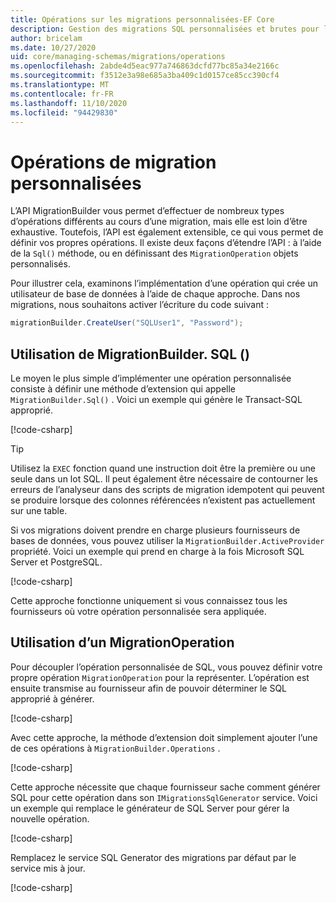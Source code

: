 ```yaml
---
title: Opérations sur les migrations personnalisées-EF Core
description: Gestion des migrations SQL personnalisées et brutes pour la gestion des schémas de base de données avec Entity Framework Core
author: bricelam
ms.date: 10/27/2020
uid: core/managing-schemas/migrations/operations
ms.openlocfilehash: 2abde4d5eac977a746863dcfd77bc85a34e2166c
ms.sourcegitcommit: f3512e3a98e685a3ba409c1d0157ce85cc390cf4
ms.translationtype: MT
ms.contentlocale: fr-FR
ms.lasthandoff: 11/10/2020
ms.locfileid: "94429830"
---
```

# <a name="custom-migrations-operations"></a>Opérations de migration personnalisées

L’API MigrationBuilder vous permet d’effectuer de nombreux types d’opérations différents au cours d’une migration, mais elle est loin d’être exhaustive. Toutefois, l’API est également extensible, ce qui vous permet de définir vos propres opérations. Il existe deux façons d’étendre l’API : à l’aide de la `Sql()` méthode, ou en définissant des `MigrationOperation` objets personnalisés.

Pour illustrer cela, examinons l’implémentation d’une opération qui crée un utilisateur de base de données à l’aide de chaque approche. Dans nos migrations, nous souhaitons activer l’écriture du code suivant :

```csharp
migrationBuilder.CreateUser("SQLUser1", "Password");
```

## <a name="using-migrationbuildersql"></a>Utilisation de MigrationBuilder. SQL ()

Le moyen le plus simple d’implémenter une opération personnalisée consiste à définir une méthode d’extension qui appelle `MigrationBuilder.Sql()` . Voici un exemple qui génère le Transact-SQL approprié.

[!code-csharp[](../../../../samples/core/Schemas/Migrations/CustomOperationSql.cs#snippet_CustomOperationSql)]

> [!TIP]
> Utilisez la `EXEC` fonction quand une instruction doit être la première ou une seule dans un lot SQL. Il peut également être nécessaire de contourner les erreurs de l’analyseur dans des scripts de migration idempotent qui peuvent se produire lorsque des colonnes référencées n’existent pas actuellement sur une table.

Si vos migrations doivent prendre en charge plusieurs fournisseurs de bases de données, vous pouvez utiliser la `MigrationBuilder.ActiveProvider` propriété. Voici un exemple qui prend en charge à la fois Microsoft SQL Server et PostgreSQL.

[!code-csharp[](../../../../samples/core/Schemas/Migrations/CustomOperationMultiSql.cs#snippet_CustomOperationMultiSql)]

Cette approche fonctionne uniquement si vous connaissez tous les fournisseurs où votre opération personnalisée sera appliquée.

## <a name="using-a-migrationoperation"></a>Utilisation d’un MigrationOperation

Pour découpler l’opération personnalisée de SQL, vous pouvez définir votre propre opération `MigrationOperation` pour la représenter. L’opération est ensuite transmise au fournisseur afin de pouvoir déterminer le SQL approprié à générer.

[!code-csharp[](../../../../samples/core/Schemas/Migrations/CustomOperation.cs#snippet_CreateUserOperation)]

Avec cette approche, la méthode d’extension doit simplement ajouter l’une de ces opérations à `MigrationBuilder.Operations` .

[!code-csharp[](../../../../samples/core/Schemas/Migrations/CustomOperation.cs#snippet_MigrationBuilderExtension)]

Cette approche nécessite que chaque fournisseur sache comment générer SQL pour cette opération dans son `IMigrationsSqlGenerator` service. Voici un exemple qui remplace le générateur de SQL Server pour gérer la nouvelle opération.

[!code-csharp[](../../../../samples/core/Schemas/Migrations/CustomOperation.cs#snippet_MigrationsSqlGenerator)]

Remplacez le service SQL Generator des migrations par défaut par le service mis à jour.

[!code-csharp[](../../../../samples/core/Schemas/Migrations/CustomOperation.cs#snippet_OnConfiguring)]
